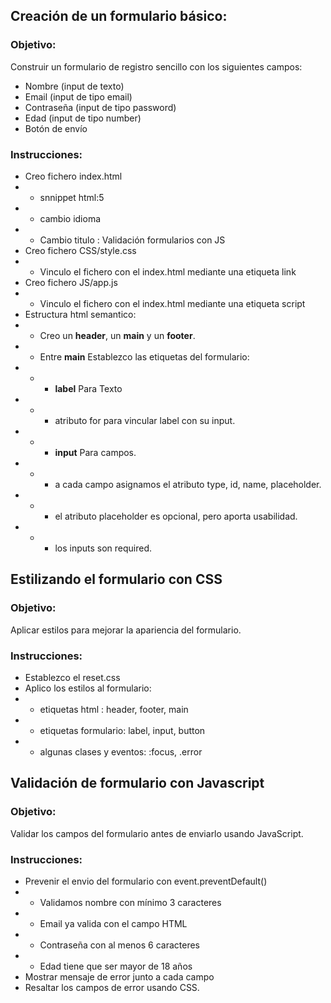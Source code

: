 ## Creación de un formulario básico:
### Objetivo: 
Construir un formulario de registro sencillo con los siguientes campos:
 - Nombre (input de texto)
 - Email (input de tipo email)
 - Contraseña (input de tipo password)
 - Edad (input de tipo number)
 - Botón de envío
### Instrucciones:
 - Creo fichero index.html
 - - snnippet html:5
 - - cambio idioma 
 - - Cambio titulo : Validación formularios con JS
 - Creo fichero CSS/style.css
 - - Vinculo el fichero con el index.html mediante una etiqueta link
 - Creo fichero JS/app.js
 - - Vinculo el fichero con el index.html mediante una etiqueta script
 - Estructura html semantico:
 - - Creo un **header**, un **main** y un **footer**. 
 - - Entre **main** Establezco las etiquetas del formulario:
 - - - **label** Para Texto 
 - - - atributo for para vincular label con su input.
 - - - **input** Para campos.  
 - - - a cada campo asignamos el atributo type, id, name, placeholder.
 - - - el atributo placeholder es opcional, pero aporta usabilidad.
 - - - los inputs son required.
## Estilizando el formulario con CSS
### Objetivo:
Aplicar estilos para mejorar la apariencia del formulario.

### Instrucciones:
 - Establezco el reset.css 
 - Aplico los estilos al  formulario: 
 - - etiquetas html : header, footer, main
 - - etiquetas formulario: label, input, button
 - - algunas clases y eventos:  :focus, .error
 

## Validación de formulario con Javascript
### Objetivo: 
Validar los campos del formulario antes de enviarlo usando JavaScript.

### Instrucciones: 
- Prevenir el envio del formulario con event.preventDefault()
 - - Validamos nombre con mínimo 3 caracteres
 - - Email ya valida con el campo HTML
 - - Contraseña con al menos 6 caracteres
 - - Edad tiene que ser mayor de 18 años
 - Mostrar mensaje de error junto a cada campo
 - Resaltar los campos de error usando CSS.